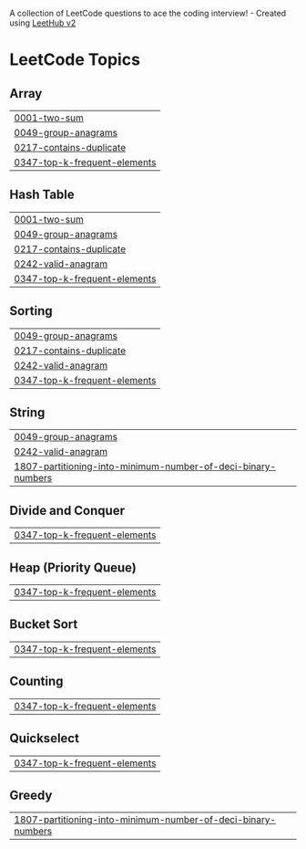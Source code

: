 A collection of LeetCode questions to ace the coding interview! - Created using [LeetHub v2](https://github.com/arunbhardwaj/LeetHub-2.0)
<!---LeetCode Topics Start-->
# LeetCode Topics
## Array
|  |
| ------- |
| [0001-two-sum](https://github.com/phuoc-stack/leetcode/tree/master/0001-two-sum) |
| [0049-group-anagrams](https://github.com/phuoc-stack/leetcode/tree/master/0049-group-anagrams) |
| [0217-contains-duplicate](https://github.com/phuoc-stack/leetcode/tree/master/0217-contains-duplicate) |
| [0347-top-k-frequent-elements](https://github.com/phuoc-stack/leetcode/tree/master/0347-top-k-frequent-elements) |
## Hash Table
|  |
| ------- |
| [0001-two-sum](https://github.com/phuoc-stack/leetcode/tree/master/0001-two-sum) |
| [0049-group-anagrams](https://github.com/phuoc-stack/leetcode/tree/master/0049-group-anagrams) |
| [0217-contains-duplicate](https://github.com/phuoc-stack/leetcode/tree/master/0217-contains-duplicate) |
| [0242-valid-anagram](https://github.com/phuoc-stack/leetcode/tree/master/0242-valid-anagram) |
| [0347-top-k-frequent-elements](https://github.com/phuoc-stack/leetcode/tree/master/0347-top-k-frequent-elements) |
## Sorting
|  |
| ------- |
| [0049-group-anagrams](https://github.com/phuoc-stack/leetcode/tree/master/0049-group-anagrams) |
| [0217-contains-duplicate](https://github.com/phuoc-stack/leetcode/tree/master/0217-contains-duplicate) |
| [0242-valid-anagram](https://github.com/phuoc-stack/leetcode/tree/master/0242-valid-anagram) |
| [0347-top-k-frequent-elements](https://github.com/phuoc-stack/leetcode/tree/master/0347-top-k-frequent-elements) |
## String
|  |
| ------- |
| [0049-group-anagrams](https://github.com/phuoc-stack/leetcode/tree/master/0049-group-anagrams) |
| [0242-valid-anagram](https://github.com/phuoc-stack/leetcode/tree/master/0242-valid-anagram) |
| [1807-partitioning-into-minimum-number-of-deci-binary-numbers](https://github.com/phuoc-stack/leetcode/tree/master/1807-partitioning-into-minimum-number-of-deci-binary-numbers) |
## Divide and Conquer
|  |
| ------- |
| [0347-top-k-frequent-elements](https://github.com/phuoc-stack/leetcode/tree/master/0347-top-k-frequent-elements) |
## Heap (Priority Queue)
|  |
| ------- |
| [0347-top-k-frequent-elements](https://github.com/phuoc-stack/leetcode/tree/master/0347-top-k-frequent-elements) |
## Bucket Sort
|  |
| ------- |
| [0347-top-k-frequent-elements](https://github.com/phuoc-stack/leetcode/tree/master/0347-top-k-frequent-elements) |
## Counting
|  |
| ------- |
| [0347-top-k-frequent-elements](https://github.com/phuoc-stack/leetcode/tree/master/0347-top-k-frequent-elements) |
## Quickselect
|  |
| ------- |
| [0347-top-k-frequent-elements](https://github.com/phuoc-stack/leetcode/tree/master/0347-top-k-frequent-elements) |
## Greedy
|  |
| ------- |
| [1807-partitioning-into-minimum-number-of-deci-binary-numbers](https://github.com/phuoc-stack/leetcode/tree/master/1807-partitioning-into-minimum-number-of-deci-binary-numbers) |
<!---LeetCode Topics End-->
